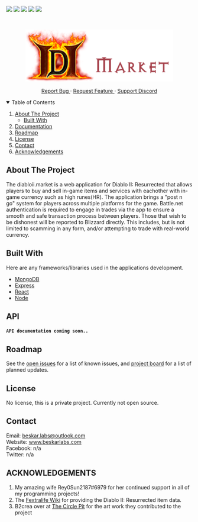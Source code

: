 <!--
*** Thanks for checking out the Best-README-Template. If you have a suggestion
*** that would make this better, please fork the repo and create a pull request
*** or simply open an issue with the tag "enhancement".
*** Thanks again! Now go create something AMAZING! :D
-->



<!-- PROJECT SHIELDS -->
<!--
*** I'm using markdown "reference style" links for readability.
*** Reference links are enclosed in brackets [ ] instead of parentheses ( ).
*** See the bottom of this document for the declaration of the reference variables
*** for contributors-url, forks-url, etc. This is an optional, concise syntax you may use.
*** https://www.markdownguide.org/basic-syntax/#reference-style-links
-->
[![][readme-shield]][readme-url]
![][version-shield]
![][contributors-shield]
![][issues-shield]
![][keywords-shield]



<!-- PROJECT LOGO -->
<br />
<p align="center">
  <a href="#">
    <img src="https://github.com/ALCHElVlY/d2r-market/blob/main/src/frontend/public/assets/logos/D2R-Market-Logo-03.png"
         alt="Logo" width="400" height="140">
  </a>

  <p align="center">
    <a href="https://github.com/ALCHElVlY/diablo-market-public/issues/new?assignees=&labels=&template=bug_report.md&title=" target="_blank">
      Report Bug
    </a>
    ·
    <a href="https://github.com/ALCHElVlY/diablo-market-public/issues/new?assignees=&labels=&template=feature_request.md&title=" target="_blank">
      Request Feature
    </a>
    ·
    <a href="https://discord.gg/WqunCan">Support Discord</a>
  </p>
</p>

<!-- TABLE OF CONTENTS -->
<details open="open">
  <summary>Table of Contents</summary>
  <ol>
    <li>
      <a href="#about-the-project">About The Project</a>
      <ul>
        <li><a href="#built-with">Built With</a></li>
      </ul>
    </li>
    <li><a href="#docs">Documentation</a></li>
    <li><a href="#roadmap">Roadmap</a></li>
    <li><a href="#license">License</a></li>
    <li><a href="#contact">Contact</a></li>
    <li><a href="#acknowledgements">Acknowledgements</a></li>
  </ol>
</details>

<!-- ABOUT THE PROJECT -->
## About The Project

<!-- [![Product Name Screen Shot][product-screenshot]](https://example.com) -->

<p>
   The diabloii.market is a web application for Diablo II: Resurrected that allows players to buy and sell in-game items and services with eachother with in-game currency such as high runes(HR).
   The application brings a "post n go" system for players across multiple platforms for the game.
   Battle.net authentication is required to engage in trades via the app to ensure a smooth and safe transaction process between players.
   Those that wish to be dishonest will be reported to Blizzard directly. This includes, but is not limited to scamming in any form, and/or attempting to trade with real-world currency.
</p>

## Built With

Here are any frameworks/libraries used in the applications development.
* [MongoDB](https://www.mongodb.com/cloud)
* [Express](http://expressjs.com/)
* [React](https://reactjs.org/)
* [Node](https://nodejs.org/en/)

<!-- API Documentation -->
## API

<code>__API documentation coming soon..__</code>

<!-- ROADMAP   [project board](https://github.com/users/ALCHElVlY/projects/3)-->
## Roadmap

See the [open issues](https://github.com/ALCHElVlY/diablo-market-public/issues) for a list of known issues, and <a href="https://github.com/users/ALCHElVlY/projects/3" target="_blank">project board</a> for a list of planned updates.

<!-- LICENSE -->
## License

No license, this is a private project. Currently not open source.

<!-- CONTACT -->
## Contact

Email: beskar.labs@outlook.com<br>
Website: www.beskarlabs.com<br>
Facebook: n/a<br>
Twitter: n/a

<!-- ACKNOWLEDGEMENTS -->
## ACKNOWLEDGEMENTS

<ol>
  <li>
    My amazing wife Rey0Sun2187#6979 for her continued support in all of my programming projects!
  </li>
  <li>
    The <a href='https://diablo2.wiki.fextralife.com'>Fextralife Wiki</a> for providing the Diablo II: Resurrected item data.
  </li>
  <li>
    B2crea over at <a href='http://www.thecirclepit.com/'>The Circle Pit</a> for the art work they contributed to the project
  </li>
</ol>

<!-- MARKDOWN LINKS & IMAGES -->
<!-- https://www.markdownguide.org/basic-syntax/#reference-style-links -->
[readme-shield]: https://img.shields.io/badge/readme%20style-standard-blue.svg?style=for-the-badge
[readme-url]: https://github.com/ALCHElVlY/d2r-market#readme
[version-shield]: https://img.shields.io/github/package-json/version/ALCHElVlY/diablo-market-public?color=blue&style=for-the-badge
[issues-shield]: https://img.shields.io/github/issues/ALCHElVlY/diablo-market-public?color=blue&style=for-the-badge
[contributors-shield]: https://img.shields.io/github/contributors/ALCHElVlY/diablo-market-public?color=blue&style=for-the-badge
[keywords-shield]: https://img.shields.io/github/package-json/keywords/ALCHElVlY/diablo-market-public?color=blue&style=for-the-badge
